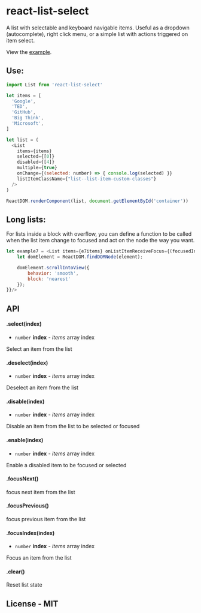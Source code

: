 # react-list-select

A list with selectable and keyboard navigable items. Useful as a dropdown (autocomplete), right click menu, or a simple list with actions triggered on item select.

View the [example](https://hawkrives.github.io/react-list-select/).


## Use:

```js
import List from 'react-list-select'

let items = [
  'Google',
  'TED',
  'GitHub',
  'Big Think',
  'Microsoft',
]

let list = (
  <List
    items={items}
    selected={[0]}
    disabled={[4]}
    multiple={true}
	onChange={(selected: number) => { console.log(selected) }}
	listItemClassName={"list--list-item-custom-classes"}
  />
)

ReactDOM.renderComponent(list, document.getElementById('container'))
```

## Long lists:
For lists inside a block with overflow, you can define a function to be called when the list item change to focused
and act on the node the way you want.

```js
let example7 = <List items={e7items} onListItemReceiveFocus={(focusedIndex, element) => {
	let domElement = ReactDOM.findDOMNode(element);

	domElement.scrollIntoView({
		behavior: 'smooth',
		block: 'nearest'
	});
}}/>
```
## API

#### .select(index)
- `number` __index__ - _items_ array index

Select an item from the list


#### .deselect(index)
- `number` __index__ - _items_ array index

Deselect an item from the list


#### .disable(index)
- `number` __index__ - _items_ array index

Disable an item from the list to be selected or focused


#### .enable(index)
- `number` __index__ - _items_ array index

Enable a disabled item to be focused or selected


#### .focusNext()
focus next item from the list


#### .focusPrevious()
focus previous item from the list


#### .focusIndex(index)
- `number` __index__ - _items_ array index

Focus an item from the list

#### .clear()
Reset list state


## License - MIT
